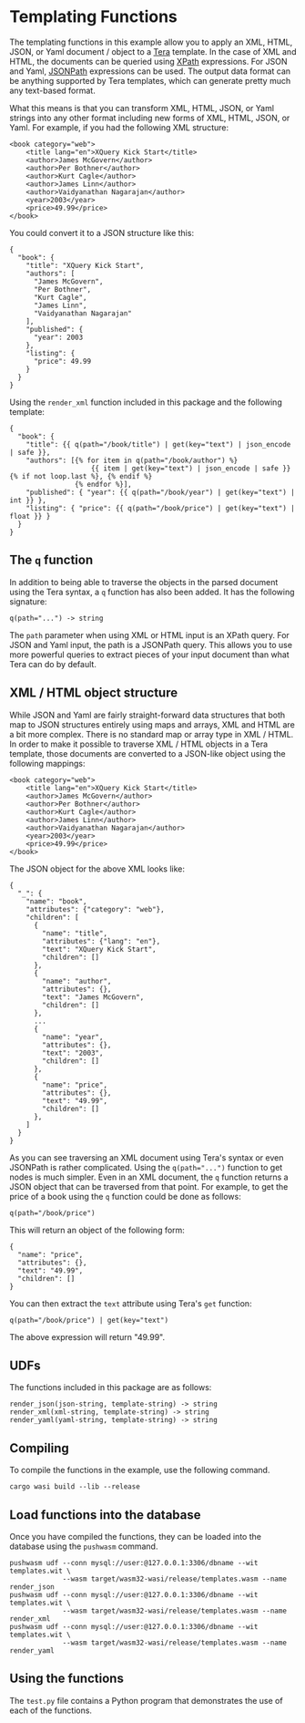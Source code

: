 # Templating Functions

The templating functions in this example allow you to apply an
XML, HTML, JSON, or Yaml document / object to a
[Tera](https://tera.netlify.app) template. In the case of XML 
and HTML, the documents can be queried using 
[XPath](https://www.w3.org/TR/xpath-31/) expressions. For JSON
and Yaml, [JSONPath](https://datatracker.ietf.org/wg/jsonpath/about/)
expressions can be used.  The output data format can be anything
supported by Tera templates, which can generate pretty much any
text-based format.

What this means is that you can transform XML, HTML, JSON, or Yaml
strings into any other format including new forms of XML, HTML, JSON,
or Yaml. For example, if you had the following XML structure:
```
<book category="web">
    <title lang="en">XQuery Kick Start</title>
    <author>James McGovern</author>
    <author>Per Bothner</author>
    <author>Kurt Cagle</author>
    <author>James Linn</author>
    <author>Vaidyanathan Nagarajan</author>
    <year>2003</year>
    <price>49.99</price>
</book>
```

You could convert it to a JSON structure like this:
```
{
  "book": {
    "title": "XQuery Kick Start",
    "authors": [
      "James McGovern",
      "Per Bothner",
      "Kurt Cagle",
      "James Linn",
      "Vaidyanathan Nagarajan"
    ],
    "published": {
      "year": 2003
    },
    "listing": {
      "price": 49.99
    }
  }
}
```

Using the `render_xml` function included in this package and the
following template:
```
{
  "book": {
    "title": {{ q(path="/book/title") | get(key="text") | json_encode | safe }},
    "authors": [{% for item in q(path="/book/author") %}
                    {{ item | get(key="text") | json_encode | safe }}{% if not loop.last %}, {% endif %}
                {% endfor %}],
    "published": { "year": {{ q(path="/book/year") | get(key="text") | int }} },
    "listing": { "price": {{ q(path="/book/price") | get(key="text") | float }} }
  }
}
```

## The `q` function

In addition to being able to traverse the objects in the parsed document using
the Tera syntax, a `q` function has also been added. It has the following
signature:
```
q(path="...") -> string
```

The `path` parameter when using XML or HTML input is an XPath query. For
JSON and Yaml input, the path is a JSONPath query. This allows you to use 
more powerful queries to extract pieces of your input document than what
Tera can do by default.

## XML / HTML object structure

While JSON and Yaml are fairly straight-forward data structures that both map to
JSON structures entirely using maps and arrays, XML and HTML are a bit more
complex. There is no standard map or array type in XML / HTML. In order to make
it possible to traverse XML / HTML objects in a Tera template, those documents
are converted to a JSON-like object using the following mappings:
```
<book category="web">
    <title lang="en">XQuery Kick Start</title>
    <author>James McGovern</author>
    <author>Per Bothner</author>
    <author>Kurt Cagle</author>
    <author>James Linn</author>
    <author>Vaidyanathan Nagarajan</author>
    <year>2003</year>
    <price>49.99</price>
</book>
```

The JSON object for the above XML looks like:
```
{
  "_": {
    "name": "book",
    "attributes": {"category": "web"},
    "children": [
      {
        "name": "title",
        "attributes": {"lang": "en"},
        "text": "XQuery Kick Start",
        "children": []
      },
      {
        "name": "author",
        "attributes": {},
        "text": "James McGovern",
        "children": []
      },
      ...
      {
        "name": "year",
        "attributes": {},
        "text": "2003",
        "children": []
      },
      {
        "name": "price",
        "attributes": {},
        "text": "49.99",
        "children": []
      },
    ]
  }
}
```

As you can see traversing an XML document using Tera's syntax or
even JSONPath is rather complicated. Using the `q(path="...")` function
to get nodes is much simpler. Even in an XML document, the `q` function
returns a JSON object that can be traversed from that point. For example,
to get the price of a book using the `q` function could be done as follows:
```
q(path="/book/price")
```

This will return an object of the following form:
```
{
  "name": "price",
  "attributes": {},
  "text": "49.99",
  "children": []
}
```

You can then extract the `text` attribute using Tera's `get` function:
```
q(path="/book/price") | get(key="text")
```

The above expression will return "49.99".

## UDFs

The functions included in this package are as follows:

```
render_json(json-string, template-string) -> string
render_xml(xml-string, template-string) -> string
render_yaml(yaml-string, template-string) -> string
```

## Compiling

To compile the functions in the example, use the following command.

```
cargo wasi build --lib --release
```

## Load functions into the database

Once you have compiled the functions, they can be loaded into the database
using the `pushwasm` command.

```
pushwasm udf --conn mysql://user:@127.0.0.1:3306/dbname --wit templates.wit \
             --wasm target/wasm32-wasi/release/templates.wasm --name render_json
pushwasm udf --conn mysql://user:@127.0.0.1:3306/dbname --wit templates.wit \
             --wasm target/wasm32-wasi/release/templates.wasm --name render_xml
pushwasm udf --conn mysql://user:@127.0.0.1:3306/dbname --wit templates.wit \
             --wasm target/wasm32-wasi/release/templates.wasm --name render_yaml
```

## Using the functions

The `test.py` file contains a Python program that demonstrates the use
of each of the functions.
